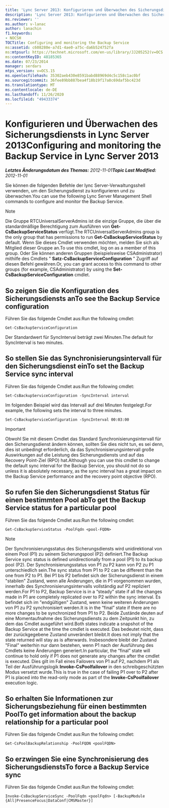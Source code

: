 ```yaml
---
title: 'Lync Server 2013: Konfigurieren und Überwachen des Sicherungsdiensts'
description: 'Lync Server 2013: Konfigurieren und Überwachen des Sicherungsdiensts.'
ms.reviewer: ''
ms.author: v-lanac
author: lanachin
f1.keywords:
- NOCSH
TOCTitle: Configuring and monitoring the Backup Service
ms:assetid: c608280e-a7d1-4ae0-a75c-da6b524752fa
ms:mtpsurl: https://technet.microsoft.com/en-us/library/JJ205252(v=OCS.15)
ms:contentKeyID: 48185365
ms.date: 07/23/2014
manager: serdars
mtps_version: v=OCS.15
ms.openlocfilehash: 35302aeb430e8591babd88969d4c5c158c1ac0bf
ms.sourcegitcommit: 36fee89bb887bea4f18b19f17a8c69daf5bc423d
ms.translationtype: MT
ms.contentlocale: de-DE
ms.lasthandoff: 11/26/2020
ms.locfileid: "49433374"
---
```

# <a name="configuring-and-monitoring-the-backup-service-in-lync-server-2013"></a><span data-ttu-id="dd82b-103">Konfigurieren und Überwachen des Sicherungsdiensts in Lync Server 2013</span><span class="sxs-lookup"><span data-stu-id="dd82b-103">Configuring and monitoring the Backup Service in Lync Server 2013</span></span>

<div data-xmlns="http://www.w3.org/1999/xhtml">

<div class="topic" data-xmlns="http://www.w3.org/1999/xhtml" data-msxsl="urn:schemas-microsoft-com:xslt" data-cs="https://msdn.microsoft.com/">

<div data-asp="https://msdn2.microsoft.com/asp">



</div>

<div id="mainSection">

<div id="mainBody"><span data-ttu-id="dd82b-104">

<span> </span></span><span class="sxs-lookup"><span data-stu-id="dd82b-104">

<span> </span></span></span>

<span data-ttu-id="dd82b-105">_**Letztes Änderungsdatum des Themas:** 2012-11-01_</span><span class="sxs-lookup"><span data-stu-id="dd82b-105">_**Topic Last Modified:** 2012-11-01_</span></span>

<span data-ttu-id="dd82b-106">Sie können die folgenden Befehle der lync Server-Verwaltungsshell verwenden, um den Sicherungsdienst zu konfigurieren und zu überwachen.</span><span class="sxs-lookup"><span data-stu-id="dd82b-106">You can use the following Lync Server Management Shell commands to configure and monitor the Backup Service.</span></span>

<div>


> [!NOTE]  
> <span data-ttu-id="dd82b-107">Die Gruppe RTCUniversalServerAdmins ist die einzige Gruppe, die über die standardmäßige Berechtigung zum Ausführen von <STRONG>Get-CsBackupServiceStatus</STRONG> verfügt.</span><span class="sxs-lookup"><span data-stu-id="dd82b-107">The RTCUniversalServerAdmins group is the only group that has permissions to run <STRONG>Get-CsBackupServiceStatus</STRONG> by default.</span></span> <span data-ttu-id="dd82b-108">Wenn Sie dieses Cmdlet verwenden möchten, melden Sie sich als Mitglied dieser Gruppe an.</span><span class="sxs-lookup"><span data-stu-id="dd82b-108">To use this cmdlet, log on as a member of this group.</span></span> <span data-ttu-id="dd82b-109">Oder Sie können anderen Gruppen (beispielsweise CSAdministrator) mithilfe des Cmdlets " <STRONG>Satz-CsBackupServiceConfiguration</STRONG> " Zugriff auf diesen Befehl gewähren.</span><span class="sxs-lookup"><span data-stu-id="dd82b-109">Or, you can grant access to this command to other groups (for example, CSAdministrator) by using the <STRONG>Set-CsBackupServiceConfiguration</STRONG> cmdlet.</span></span>



</div>

<div>

## <a name="to-see-the-backup-service-configuration"></a><span data-ttu-id="dd82b-110">So zeigen Sie die Konfiguration des Sicherungsdiensts an</span><span class="sxs-lookup"><span data-stu-id="dd82b-110">To see the Backup Service configuration</span></span>

<span data-ttu-id="dd82b-111">Führen Sie das folgende Cmdlet aus:</span><span class="sxs-lookup"><span data-stu-id="dd82b-111">Run the following cmdlet:</span></span>

    Get-CsBackupServiceConfiguration

<span data-ttu-id="dd82b-112">Der Standardwert für SyncInterval beträgt zwei Minuten.</span><span class="sxs-lookup"><span data-stu-id="dd82b-112">The default for SyncInterval is two minutes.</span></span>

</div>

<div>

## <a name="to-set-the-backup-service-sync-interval"></a><span data-ttu-id="dd82b-113">So stellen Sie das Synchronisierungsintervall für den Sicherungsdienst ein</span><span class="sxs-lookup"><span data-stu-id="dd82b-113">To set the Backup Service sync interval</span></span>

<span data-ttu-id="dd82b-114">Führen Sie das folgende Cmdlet aus:</span><span class="sxs-lookup"><span data-stu-id="dd82b-114">Run the following cmdlet:</span></span>

    Set-CsBackupServiceConfiguration -SyncInterval interval

<span data-ttu-id="dd82b-115">Im folgenden Beispiel wird das Intervall auf drei Minuten festgelegt.</span><span class="sxs-lookup"><span data-stu-id="dd82b-115">For example, the following sets the interval to three minutes.</span></span>

    Set-CsBackupServiceConfiguration -SyncInterval 00:03:00

<div>


> [!IMPORTANT]  
> <span data-ttu-id="dd82b-116">Obwohl Sie mit diesem Cmdlet das Standard Synchronisierungsintervall für den Sicherungsdienst ändern können, sollten Sie dies nicht tun, es sei denn, dies ist unbedingt erforderlich, da das Synchronisierungsintervall große Auswirkungen auf die Leistung des Sicherungsdiensts und auf das Recovery Point-Ziel (RPO) hat.</span><span class="sxs-lookup"><span data-stu-id="dd82b-116">Although you can use this cmdlet to change the default sync interval for the Backup Service, you should not do so unless it is absolutely necessary, as the sync interval has a great impact on the Backup Service performance and the recovery point objective (RPO).</span></span>



</div>

</div>

<div>

## <a name="to-get-the-backup-service-status-for-a-particular-pool"></a><span data-ttu-id="dd82b-117">So rufen Sie den Sicherungsdienst Status für einen bestimmten Pool ab</span><span class="sxs-lookup"><span data-stu-id="dd82b-117">To get the Backup Service status for a particular pool</span></span>

<span data-ttu-id="dd82b-118">Führen Sie das folgende Cmdlet aus:</span><span class="sxs-lookup"><span data-stu-id="dd82b-118">Run the following cmdlet:</span></span>

    Get-CsBackupServiceStatus -PoolFqdn <pool-FQDN>

<div>


> [!NOTE]  
> <span data-ttu-id="dd82b-119">Der Synchronisierungsstatus des Sicherungsdiensts wird unidirektional von einem Pool (P1) zu seinem Sicherungspool (P2) definiert.</span><span class="sxs-lookup"><span data-stu-id="dd82b-119">The Backup Service sync status is defined unidirectionally from a pool (P1) to its backup pool (P2).</span></span> <span data-ttu-id="dd82b-120">Der Synchronisierungsstatus von P1 zu P2 kann von P2 zu P1 unterschiedlich sein.</span><span class="sxs-lookup"><span data-stu-id="dd82b-120">The sync status from P1 to P2 can be different than the one from P2 to P1.</span></span> <span data-ttu-id="dd82b-121">Bei P1 bis P2 befindet sich der Sicherungsdienst in einem "stabilen" Zustand, wenn alle Änderungen, die in P1 vorgenommen wurden, innerhalb des Synchronisierungsintervalls vollständig auf P2 repliziert werden.</span><span class="sxs-lookup"><span data-stu-id="dd82b-121">For P1 to P2, Backup Service is in a “steady” state if all the changes made in P1 are completely replicated over to P2 within the sync interval.</span></span> <span data-ttu-id="dd82b-122">Es befindet sich im "endgültigen" Zustand, wenn keine weiteren Änderungen von P1 zu P2 synchronisiert werden.</span><span class="sxs-lookup"><span data-stu-id="dd82b-122">It is in the “final” state if there are no more changes to be synchronized from P1 to P2.</span></span> <span data-ttu-id="dd82b-123">Beide Zustände deuten auf eine Momentaufnahme des Sicherungsdiensts zu dem Zeitpunkt hin, zu dem das Cmdlet ausgeführt wird.</span><span class="sxs-lookup"><span data-stu-id="dd82b-123">Both states indicate a snapshot of the Backup Service at the time the cmdlet is executed.</span></span> <span data-ttu-id="dd82b-124">Das bedeutet nicht, dass der zurückgegebene Zustand unverändert bleibt.</span><span class="sxs-lookup"><span data-stu-id="dd82b-124">It does not imply that the state returned will stay as is afterwards.</span></span> <span data-ttu-id="dd82b-125">Insbesondere bleibt der Zustand "Final" weiterhin nur dann bestehen, wenn P1 nach der Ausführung des Cmdlets keine Änderungen generiert.</span><span class="sxs-lookup"><span data-stu-id="dd82b-125">In particular, the “final” state will continue to hold only if P1 does not generate any changes after the cmdlet is executed.</span></span> <span data-ttu-id="dd82b-126">Dies gilt im Fall eines Failovers von P1 auf P2, nachdem P1 als Teil der Ausführungslogik <STRONG>Invoke-CsPoolfailover</STRONG> in den schreibgeschützten Modus versetzt wurde.</span><span class="sxs-lookup"><span data-stu-id="dd82b-126">This is true in the case of failing P1 over to P2 after P1 is placed into the read-only mode as part of the <STRONG>Invoke-CsPoolfailover</STRONG> execution logic.</span></span>



</div>

</div>

<div>

## <a name="to-get-information-about-the-backup-relationship-for-a-particular-pool"></a><span data-ttu-id="dd82b-127">So erhalten Sie Informationen zur Sicherungsbeziehung für einen bestimmten Pool</span><span class="sxs-lookup"><span data-stu-id="dd82b-127">To get information about the backup relationship for a particular pool</span></span>

<span data-ttu-id="dd82b-128">Führen Sie das folgende Cmdlet aus:</span><span class="sxs-lookup"><span data-stu-id="dd82b-128">Run the following cmdlet:</span></span>

    Get-CsPoolBackupRelationship -PoolFQDN <poolFQDN>

</div>

<div>

## <a name="to-force-a-backup-service-sync"></a><span data-ttu-id="dd82b-129">So erzwingen Sie eine Synchronisierung des Sicherungsdiensts</span><span class="sxs-lookup"><span data-stu-id="dd82b-129">To force a Backup Service sync</span></span>

<span data-ttu-id="dd82b-130">Führen Sie das folgende Cmdlet aus:</span><span class="sxs-lookup"><span data-stu-id="dd82b-130">Run the following cmdlet:</span></span>

    Invoke-CsBackupServiceSync -PoolFqdn <poolFqdn> [-BackupModule  {All|PresenceFocus|DataConf|CMSMaster}]

<span data-ttu-id="dd82b-131"></div>

</div>

<span> </span>

</div>

</div>

</span><span class="sxs-lookup"><span data-stu-id="dd82b-131"></div>

</div>

<span> </span>

</div>

</div>

</span></span></div>

